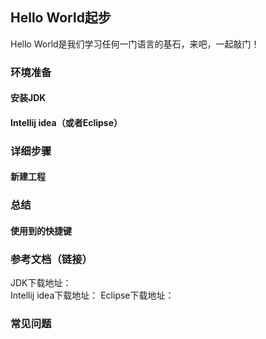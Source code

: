 ## Hello World起步

Hello World是我们学习任何一门语言的基石，来吧，一起敲门！  

### 环境准备    
#### 安装JDK
#### Intellij idea（或者Eclipse） 

### 详细步骤  
#### 新建工程  

### 总结  
#### 使用到的快捷键  


### 参考文档（链接）  
JDK下载地址：  
Intellij idea下载地址：
Eclipse下载地址：  

### 常见问题  
